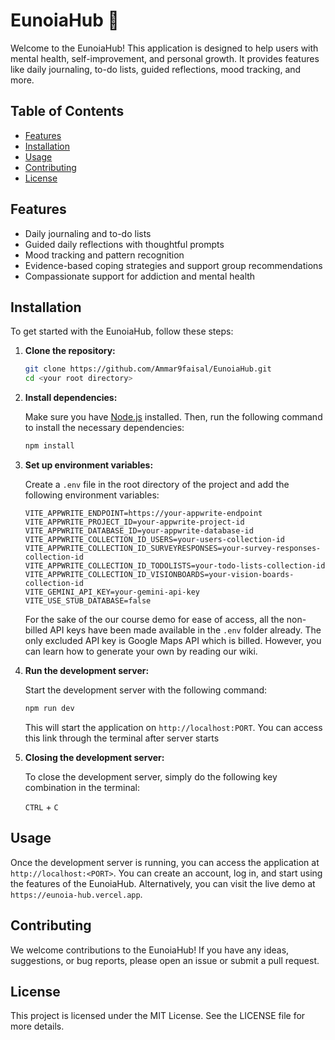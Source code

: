 # EunoiaHub 💜

Welcome to the EunoiaHub! This application is designed to help users with mental health, self-improvement, and personal growth. It provides features like daily journaling, to-do lists, guided reflections, mood tracking, and more.

## Table of Contents

- [Features](#features)
- [Installation](#installation)
- [Usage](#usage)
- [Contributing](#contributing)
- [License](#license)

## Features

- Daily journaling and to-do lists
- Guided daily reflections with thoughtful prompts
- Mood tracking and pattern recognition
- Evidence-based coping strategies and support group recommendations
- Compassionate support for addiction and mental health

## Installation

To get started with the EunoiaHub, follow these steps:

1. **Clone the repository:**

    ```sh
    git clone https://github.com/Ammar9faisal/EunoiaHub.git
    cd <your root directory>
    ```


2. **Install dependencies:**

    Make sure you have [Node.js](https://nodejs.org/) installed. Then, run the following command to install the necessary dependencies:

    ```sh
    npm install
    ```

3. **Set up environment variables:**

    Create a `.env` file in the root directory of the project and add the following environment variables:

    ```env
    VITE_APPWRITE_ENDPOINT=https://your-appwrite-endpoint
    VITE_APPWRITE_PROJECT_ID=your-appwrite-project-id
    VITE_APPWRITE_DATABASE_ID=your-appwrite-database-id
    VITE_APPWRITE_COLLECTION_ID_USERS=your-users-collection-id
    VITE_APPWRITE_COLLECTION_ID_SURVEYRESPONSES=your-survey-responses-collection-id
    VITE_APPWRITE_COLLECTION_ID_TODOLISTS=your-todo-lists-collection-id
    VITE_APPWRITE_COLLECTION_ID_VISIONBOARDS=your-vision-boards-collection-id
    VITE_GEMINI_API_KEY=your-gemini-api-key
    VITE_USE_STUB_DATABASE=false
    ```
    For the sake of the our course demo for ease of access, all the non-billed API keys have been made available in the `.env` folder already. The only
    excluded API key is Google Maps API which is billed. However, you can learn how to generate your own by reading our wiki.
   
5. **Run the development server:**

    Start the development server with the following command:

    ```sh
    npm run dev
    ```

    This will start the application on `http://localhost:PORT`. You can access this link through the terminal after server starts

6. **Closing the development server:**

    To close the development server, simply do the following key combination in the terminal:
  
    `CTRL` + `C`

## Usage

Once the development server is running, you can access the application at `http://localhost:<PORT>`. You can create an account, log in, and start using the features of the EunoiaHub. 
Alternatively, you can visit the live demo at `https://eunoia-hub.vercel.app`.

## Contributing

We welcome contributions to the EunoiaHub! If you have any ideas, suggestions, or bug reports, please open an issue or submit a pull request.

## License

This project is licensed under the MIT License. See the LICENSE file for more details.
